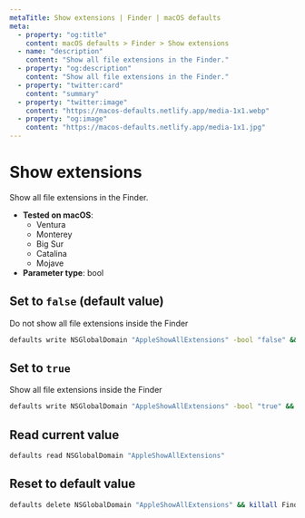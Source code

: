 ```yaml
---
metaTitle: Show extensions | Finder | macOS defaults
meta:
  - property: "og:title"
    content: macOS defaults > Finder > Show extensions
  - name: "description"
    content: "Show all file extensions in the Finder."
  - property: "og:description"
    content: "Show all file extensions in the Finder."
  - property: "twitter:card"
    content: "summary"
  - property: "twitter:image"
    content: "https://macos-defaults.netlify.app/media-1x1.webp"
  - property: "og:image"
    content: "https://macos-defaults.netlify.app/media-1x1.jpg"
---
```

# Show extensions

Show all file extensions in the Finder.

<!-- break lists -->

- **Tested on macOS**:
  * Ventura
  * Monterey
  * Big Sur
  * Catalina
  * Mojave
- **Parameter type**: bool

## Set to `false` (default value)

Do not show all file extensions inside the Finder

```bash
defaults write NSGlobalDomain "AppleShowAllExtensions" -bool "false" && killall Finder
```

## Set to `true`

Show all file extensions inside the Finder

```bash
defaults write NSGlobalDomain "AppleShowAllExtensions" -bool "true" && killall Finder
```

## Read current value
```bash
defaults read NSGlobalDomain "AppleShowAllExtensions"
```

## Reset to default value
```bash
defaults delete NSGlobalDomain "AppleShowAllExtensions" && killall Finder
```
